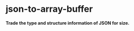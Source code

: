 # json-to-array-buffer
#### Trade the type and structure information of JSON for size.

<!-- ### Objectives -->

<!-- ### Usage

```JS

``` -->
